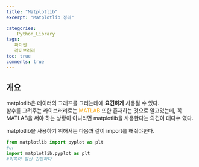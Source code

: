 ```yaml
---
title: "Matplotlib"
excerpt: "Matplotlib 정리"

categories:
    Python_Library
tags:
   파이썬
   라이브러리
toc: true
comments: true
---
```


## 개요  
matplotlib은 데이터의 그래프를 그리는데에 __요긴하게__ 사용될 수 있다.  
함수를 그려주는 라이브러리로는 <span style = "color : orange">MATLAB</span> 또한 존재하는 것으로 알고있는데, 꼭 MATLAB을 써야 하는 상황이 아니라면 matplotlib을 사용한다는 의견이 대다수 였다.  
  
matplotlib을 사용하기 위해서는 다음과 같이 import를 해줘야한다.  
```python
from matplotlib import pyplot as plt
#or
import matplotlib.pyplot as plt
#이쪽이 훨씬 간편하다
```

